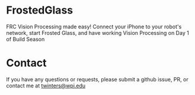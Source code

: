 # FrostedGlass

FRC Vision Processing made easy! Connect your iPhone to your robot's network, start Frosted Glass, and have working Vision Processing on Day 1 of Build Season

# Contact

If you have any questions or requests, please submit a github issue, PR, or contact me at twinters@wpi.edu
